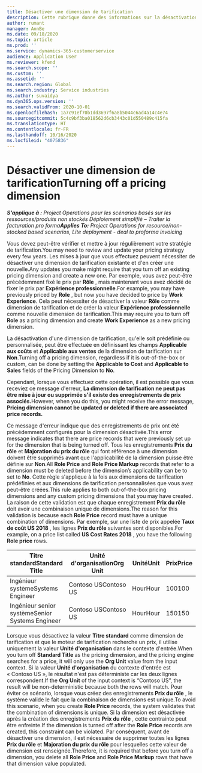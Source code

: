 ```yaml
---
title: Désactiver une dimension de tarification
description: Cette rubrique donne des informations sur la désactivation des dimensions de tarification.
author: rumant
manager: AnnBe
ms.date: 09/18/2020
ms.topic: article
ms.prod: ''
ms.service: dynamics-365-customerservice
audience: Application User
ms.reviewer: kfend
ms.search.scope: ''
ms.custom: ''
ms.assetid: ''
ms.search.region: Global
ms.search.industry: Service industries
ms.author: suvaidya
ms.dyn365.ops.version: ''
ms.search.validFrom: 2020-10-01
ms.openlocfilehash: 1a7c91ef70b1dd3697f6a8b5044c6ad4a14c4e74
ms.sourcegitcommit: 5c4c9bf3ba018562d6cb3443c01d550489c415fa
ms.translationtype: HT
ms.contentlocale: fr-FR
ms.lasthandoff: 10/16/2020
ms.locfileid: "4075836"
---
```

# <a name="turning-off-a-pricing-dimension"></a><span data-ttu-id="84aa0-103">Désactiver une dimension de tarification</span><span class="sxs-lookup"><span data-stu-id="84aa0-103">Turning off a pricing dimension</span></span>

<span data-ttu-id="84aa0-104">_**S'applique à :** Project Operations pour les scénarios basés sur les ressources/produits non stockés Déploiement simplifié – Traiter la facturation pro forma_</span><span class="sxs-lookup"><span data-stu-id="84aa0-104">_**Applies To:** Project Operations for resource/non-stocked based scenarios, Lite deployment - deal to proforma invoicing_</span></span>

<span data-ttu-id="84aa0-105">Vous devez peut-être vérifier et mettre à jour régulièrement votre stratégie de tarification.</span><span class="sxs-lookup"><span data-stu-id="84aa0-105">You may need to review and update your pricing strategy every few years.</span></span> <span data-ttu-id="84aa0-106">Les mises à jour que vous effectuez peuvent nécessiter de désactiver une dimension de tarification existante et d'en créer une nouvelle.</span><span class="sxs-lookup"><span data-stu-id="84aa0-106">Any updates you make might require that you turn off an existing pricing dimension and create a new one.</span></span> <span data-ttu-id="84aa0-107">Par exemple, vous avez peut-être précédemment fixé le prix par **Rôle** , mais maintenant vous avez décidé de fixer le prix par **Expérience professionnelle**.</span><span class="sxs-lookup"><span data-stu-id="84aa0-107">For example, you may have previously priced by **Role** , but now you have decided to price by **Work Experience**.</span></span> <span data-ttu-id="84aa0-108">Cela peut nécessiter de désactiver la valeur **Rôle** comme dimension de tarification et de créer la valeur **Expérience professionnelle** comme nouvelle dimension de tarification.</span><span class="sxs-lookup"><span data-stu-id="84aa0-108">This may require you to turn off **Role** as a pricing dimension and create **Work Experience** as a new pricing dimension.</span></span> 

<span data-ttu-id="84aa0-109">La désactivation d'une dimension de tarification, qu'elle soit prédéfinie ou personnalisée, peut être effectuée en définissant les champs **Applicable aux coûts** et **Applicable aux ventes** de la dimension de tarification sur **Non**.</span><span class="sxs-lookup"><span data-stu-id="84aa0-109">Turning off a pricing dimension, regardless if it is out-of-the-box or custom, can be done by setting the **Applicable to Cost** and **Applicable to Sales** fields of the Pricing Dimension to **No**.</span></span>

<span data-ttu-id="84aa0-110">Cependant, lorsque vous effectuez cette opération, il est possible que vous receviez ce message d'erreur, **La dimension de tarification ne peut pas être mise à jour ou supprimée s'il existe des enregistrements de prix associés.**</span><span class="sxs-lookup"><span data-stu-id="84aa0-110">However, when you do this, you might receive the error message, **Pricing dimension cannot be updated or deleted if there are associated price records.**</span></span>

<span data-ttu-id="84aa0-111">Ce message d'erreur indique que des enregistrements de prix ont été précédemment configurés pour la dimension désactivée.</span><span class="sxs-lookup"><span data-stu-id="84aa0-111">This error message indicates that there are price records that were previously set up for the dimension that is being turned off.</span></span> <span data-ttu-id="84aa0-112">Tous les enregistrements **Prix du rôle** et **Majoration du prix du rôle** qui font référence à une dimension doivent être supprimés avant que l'applicabilité de la dimension puisse être définie sur **Non**.</span><span class="sxs-lookup"><span data-stu-id="84aa0-112">All **Role Price** and **Role Price Markup** records that refer to a dimension must be deleted before the dimension’s applicability can be to set to **No**.</span></span> <span data-ttu-id="84aa0-113">Cette règle s'applique à la fois aux dimensions de tarification prédéfinies et aux dimensions de tarification personnalisées que vous avez peut-être créées.</span><span class="sxs-lookup"><span data-stu-id="84aa0-113">This rule applies to both out-of-the-box pricing dimensions and any custom pricing dimensions that you may have created.</span></span> <span data-ttu-id="84aa0-114">La raison de cette validation est que chaque enregistrement **Prix du rôle** doit avoir une combinaison unique de dimensions.</span><span class="sxs-lookup"><span data-stu-id="84aa0-114">The reason for this validation is because each **Role Price** record must have a unique combination of dimensions.</span></span> <span data-ttu-id="84aa0-115">Par exemple, sur une liste de prix appelée **Taux de coût US 2018** , les lignes **Prix du rôle** suivantes sont disponibles.</span><span class="sxs-lookup"><span data-stu-id="84aa0-115">For example, on a price list called **US Cost Rates 2018** , you have the following **Role price** rows.</span></span> 

| <span data-ttu-id="84aa0-116">Titre standard</span><span class="sxs-lookup"><span data-stu-id="84aa0-116">Standard Title</span></span>         | <span data-ttu-id="84aa0-117">Unité d'organisation</span><span class="sxs-lookup"><span data-stu-id="84aa0-117">Org Unit</span></span>    |<span data-ttu-id="84aa0-118">Unité</span><span class="sxs-lookup"><span data-stu-id="84aa0-118">Unit</span></span>   |<span data-ttu-id="84aa0-119">Prix</span><span class="sxs-lookup"><span data-stu-id="84aa0-119">Price</span></span>  |<span data-ttu-id="84aa0-120">Devise</span><span class="sxs-lookup"><span data-stu-id="84aa0-120">Currency</span></span>  |
| -----------------------|-------------|-------|-------|----------|
| <span data-ttu-id="84aa0-121">Ingénieur système</span><span class="sxs-lookup"><span data-stu-id="84aa0-121">Systems Engineer</span></span>|<span data-ttu-id="84aa0-122">Contoso US</span><span class="sxs-lookup"><span data-stu-id="84aa0-122">Contoso US</span></span>|<span data-ttu-id="84aa0-123">Hour</span><span class="sxs-lookup"><span data-stu-id="84aa0-123">Hour</span></span>| <span data-ttu-id="84aa0-124">100</span><span class="sxs-lookup"><span data-stu-id="84aa0-124">100</span></span>|<span data-ttu-id="84aa0-125">USD</span><span class="sxs-lookup"><span data-stu-id="84aa0-125">USD</span></span>|
| <span data-ttu-id="84aa0-126">Ingénieur senior système</span><span class="sxs-lookup"><span data-stu-id="84aa0-126">Senior Systems Engineer</span></span>|<span data-ttu-id="84aa0-127">Contoso US</span><span class="sxs-lookup"><span data-stu-id="84aa0-127">Contoso US</span></span>|<span data-ttu-id="84aa0-128">Hour</span><span class="sxs-lookup"><span data-stu-id="84aa0-128">Hour</span></span>| <span data-ttu-id="84aa0-129">150</span><span class="sxs-lookup"><span data-stu-id="84aa0-129">150</span></span>| <span data-ttu-id="84aa0-130">USD</span><span class="sxs-lookup"><span data-stu-id="84aa0-130">USD</span></span>|


<span data-ttu-id="84aa0-131">Lorsque vous désactivez la valeur **Titre standard** comme dimension de tarification et que le moteur de tarification recherche un prix, il utilise uniquement la valeur **Unité d'organisation** dans le contexte d'entrée.</span><span class="sxs-lookup"><span data-stu-id="84aa0-131">When you turn off **Standard Title** as the pricing dimension, and the pricing engine searches for a price, it will only use the **Org Unit** value from the input context.</span></span> <span data-ttu-id="84aa0-132">Si la valeur **Unité d'organisation** du contexte d'entrée est « Contoso US », le résultat n'est pas déterministe car les deux lignes correspondent.</span><span class="sxs-lookup"><span data-stu-id="84aa0-132">If the **Org Unit** of the input context is “Contoso US”, the result will be non-deterministic because both the rows will match.</span></span> <span data-ttu-id="84aa0-133">Pour éviter ce scénario, lorsque vous créez des enregistrements **Prix du rôle** , le système valide le fait que la combinaison de dimensions est unique.</span><span class="sxs-lookup"><span data-stu-id="84aa0-133">To avoid this scenario, when you create **Role Price** records, the system validates that the combination of dimensions is unique.</span></span> <span data-ttu-id="84aa0-134">Si la dimension est désactivée après la création des enregistrements **Prix du rôle** , cette contrainte peut être enfreinte.</span><span class="sxs-lookup"><span data-stu-id="84aa0-134">If the dimension is turned off after the **Role Price** records are created, this constraint can be violated.</span></span> <span data-ttu-id="84aa0-135">Par conséquent, avant de désactiver une dimension, il est nécessaire de supprimer toutes les lignes **Prix du rôle** et **Majoration du prix du rôle** pour lesquelles cette valeur de dimension est renseignée.</span><span class="sxs-lookup"><span data-stu-id="84aa0-135">Therefore, it is required that before you turn off a dimension, you delete all **Role Price** and **Role Price Markup** rows that have that dimension value populated.</span></span>

